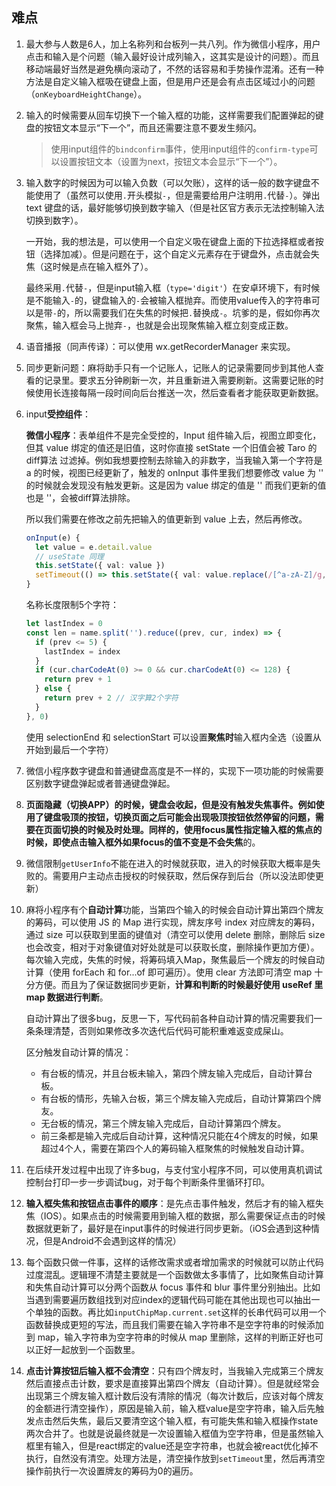 ## 难点

1. 最大参与人数是6人，加上名称列和台板列一共八列。作为微信小程序，用户点击和输入是个问题（输入最好设计成列输入，这其实是设计的问题）。而且移动端最好当然是避免横向滚动了，不然的话容易和手势操作混淆。还有一种方法是自定义输入框吸在键盘上面，但是用户还是会有点击区域过小的问题（`onKeyboardHeightChange`）。

2. 输入的时候需要从回车切换下一个输入框的功能，这样需要我们配置弹起的键盘的按钮文本显示“下一个”，而且还需要注意不要发生频闪。

   > 使用input组件的`bindconfirm`事件，使用input组件的`confirm-type`可以设置按钮文本（设置为next，按钮文本会显示“下一个”）。

3. 输入数字的时候因为可以输入负数（可以欠账），这样的话一般的数字键盘不能使用了（虽然可以使用`.`开头模拟`-`，但是需要给用户注明用`.`代替`-`）。弹出 text 键盘的话，最好能够切换到数字输入（但是社区官方表示无法控制输入法切换到数字）。

   一开始，我的想法是，可以使用一个自定义吸在键盘上面的下拉选择框或者按钮（选择加减）。但是问题在于，这个自定义元素存在于键盘外，点击就会失焦（这时候是点在输入框外了）。

   最终采用`.`代替`-`，但是input输入框（`type='digit'`）在安卓环境下，有时候是不能输入`-`的，键盘输入的`-`会被输入框抛弃。而使用value传入的字符串可以是带`-`的，所以需要我们在失焦的时候把`.`替换成`-`。坑爹的是，假如你再次聚焦，输入框会马上抛弃`-`，也就是会出现聚焦输入框立刻变成正数。

4. 语音播报（同声传译）：可以使用 wx.getRecorderManager 来实现。

5. 同步更新问题：麻将助手只有一个记账人，记账人的记录需要同步到其他人查看的记录里。要求五分钟刷新一次，并且重新进入需要刷新。这需要记账的时候使用长连接每隔一段时间向后台推送一次，然后查看者才能获取更新数据。

6. input**受控组件**：

   **微信小程序**：表单组件不是完全受控的，Input 组件输入后，视图立即变化，但其 value 绑定的值还是旧值，这时你直接 setState 一个旧值会被 Taro 的 diff算法 过滤掉。例如我想要控制去除输入的非数字，当我输入第一个字符是 a 的时候，视图已经更新了，触发的 onInput 事件里我们想要修改 value 为 '' 的时候就会发现没有触发更新。这是因为 value 绑定的值是 '' 而我们更新的值也是 ''，会被diff算法排除。

   所以我们需要在修改之前先把输入的值更新到 value 上去，然后再修改。

   ```ts
   onInput(e) {
     let value = e.detail.value
     // useState 同理
     this.setState({ val: value })
     setTimeout(() => this.setState({ val: value.replace(/[^a-zA-Z]/g, '') }))
   }
   ```

   名称长度限制5个字符：

   ```ts
   let lastIndex = 0
   const len = name.split('').reduce((prev, cur, index) => {
     if (prev <= 5) {
       lastIndex = index
     }
     if (cur.charCodeAt(0) >= 0 && cur.charCodeAt(0) <= 128) {
       return prev + 1
     } else {
       return prev + 2 // 汉字算2个字符
     }
   }, 0)
   ```

   使用 selectionEnd 和 selectionStart 可以设置**聚焦时**输入框内全选（设置从开始到最后一个字符）

7. 微信小程序数字键盘和普通键盘高度是不一样的，实现下一项功能的时候需要区别数字键盘弹起或者普通键盘弹起。

8. **页面隐藏（切换APP）**的时候，键盘会收起，但是没有触发失焦事件。例如使用了键盘吸顶的按钮，切换页面之后可能会出现吸顶按钮依然停留的问题，需要在页面切换的时候及时处理。同样的，使用focus属性指定输入框的焦点的时候，即使点击输入框外如果focus的值不变是**不会失焦**的。

9. 微信限制`getUserInfo`不能在进入的时候就获取，进入的时候获取大概率是失败的。需要用户主动点击授权的时候获取，然后保存到后台（所以没法即使更新）

10. 麻将小程序有个**自动计算**功能，当第四个输入的时候会自动计算出第四个牌友的筹码，可以使用 JS 的 Map 进行实现，牌友序号 index 对应牌友的筹码，通过 size 可以获取到里面的键值对（清空可以使用 delete 删除，删除后 size 也会改变，相对于对象键值对好处就是可以获取长度，删除操作更加方便）。 每次输入完成，失焦的时候，将筹码填入Map，聚焦最后一个牌友的时候自动计算（使用 forEach 和 for...of 即可遍历）。使用 clear 方法即可清空 map 十分方便。而且为了保证数据同步更新，**计算和判断的时候最好使用 useRef 里 map 数据进行判断**。

    自动计算出了很多bug，反思一下，写代码前各种自动计算的情况需要我们一条条理清楚，否则如果修改多次迭代后代码可能积重难返变成屎山。

    区分触发自动计算的情况：

    - 有台板的情况，并且台板未输入，第四个牌友输入完成后，自动计算台板。
    - 有台板的情形，先输入台板，第三个牌友输入完成后，自动计算第四个牌友。
    - 无台板的情况，第三个牌友输入完成后，自动计算第四个牌友。
    - 前三条都是输入完成后自动计算，这种情况只能在4个牌友的时候，如果超过4个人，需要在第四个人的筹码输入框聚焦的时候触发自动计算。

11. 在后续开发过程中出现了许多bug，与支付宝小程序不同，可以使用真机调试控制台打印一步一步调试bug，对于每个判断条件里循环打印。

12. **输入框失焦和按钮点击事件的顺序**：是先点击事件触发，然后才有的输入框失焦（IOS）。如果点击的时候需要用到输入框的数据，那么需要保证点击的时候数据就更新了，最好是在input事件的时候进行同步更新。（iOS会遇到这种情况，但是Android不会遇到这样的情况）

13. 每个函数只做一件事，这样的话修改需求或者增加需求的时候就可以防止代码过度混乱。逻辑理不清楚主要就是一个函数做太多事情了，比如聚焦自动计算和失焦自动计算可以分两个函数从 focus 事件和 blur 事件里分别抽出。比如当遇到需要遍历数组找到对应index的逻辑代码可能在其他出现也可以抽出一个单独的函数。再比如`inputChipMap.current.set`这样的长串代码可以用一个函数替换成更短的写法，而且我们需要在输入字符串不是空字符串的时候添加到 map，输入字符串为空字符串的时候从 map 里删除，这样的判断正好也可以正好一起放到一个函数里。

14. **点击计算按钮后输入框不会清空**：只有四个牌友时，当我输入完成第三个牌友然后直接点击计数，要求是直接算出第四个牌友（自动计算）。但是就经常会出现第三个牌友输入框计数后没有清除的情况（每次计数后，应该对每个牌友的金额进行清空操作），原因是输入前，输入框value是空字符串，输入后先触发点击然后失焦，最后又要清空这个输入框，有可能失焦和输入框操作state两次合并了。也就是说最终就是一次设置输入框值为空字符串，但是虽然输入框里有输入，但是react绑定的value还是空字符串，也就会被react优化掉不执行，自然没有清空。处理方法是，清空操作放到`setTimeout`里，然后再清空操作前执行一次设置牌友的筹码为0的遍历。

